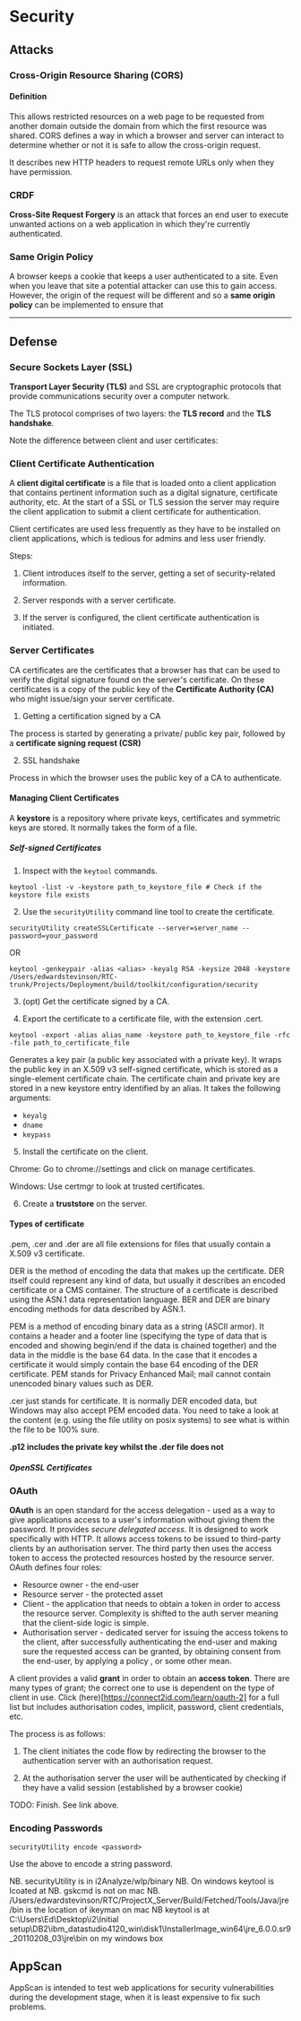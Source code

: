 # Security

## Attacks

### Cross-Origin Resource Sharing (CORS)

#### Definition

This allows restricted resources on a web page to be requested from another domain outside the domain from which the first resource was shared. CORS defines a way in which a browser and server can interact to determine whether or not it is safe to allow the cross-origin request.

It describes new HTTP headers to request remote URLs only when they have permission.

### CRDF

**Cross-Site Request Forgery** is an attack that forces an end user to execute unwanted actions on a web application in which they're currently authenticated.

### Same Origin Policy

A browser keeps a cookie that keeps a user authenticated to a site. Even when you leave that site a potential attacker can use this to gain access. However, the origin of the request will be different and so a **same origin policy** can be implemented to ensure that



----


## Defense

### Secure Sockets Layer (SSL)

**Transport Layer Security (TLS)** and SSL are cryptographic protocols that provide communications security over a computer network.

The TLS protocol comprises of two layers: the **TLS record** and the **TLS handshake**.

Note the difference between client and user certificates:


### Client Certificate Authentication

A **client digital certificate** is a file that is loaded onto a client application that contains pertinent information such as a digital signature, certificate authority, etc. At the start of a SSL or TLS session the server may require the client application to submit a client certificate for authentication.

Client certificates are used less frequently as they have to be installed on client applications, which is tedious for admins and less user friendly.

Steps:

1. Client introduces itself to the server, getting a set of security-related information.

2. Server responds with a server certificate.

3. If the server is configured, the client certificate authentication is initiated.


### Server Certificates

CA certificates are the certificates that a browser has that can be used to verify the digital signature found on the server's certificate. On these certificates is a copy of the public key of the **Certificate Authority (CA)** who might issue/sign your server certificate.

1. Getting a certification signed by a CA

The process is started by generating a private/ public key pair, followed by a **certificate signing request (CSR)**

2. SSL handshake

Process in which the browser uses the public key of a CA to authenticate.


#### Managing Client Certificates


A **keystore** is a repository where private keys, certificates and symmetric keys are stored. It normally takes the form of a file.

##### Self-signed Certificates

1. Inspect with the `keytool` commands.

`keytool -list -v -keystore path_to_keystore_file # Check if the keystore file exists`

2. Use the `securityUtility` command line tool to create the certificate.

`securityUtility createSSLCertificate --server=server_name --password=your_password`

OR

`keytool -genkeypair -alias <alias> -keyalg RSA -keysize 2048 -keystore /Users/edwardstevinson/RTC-trunk/Projects/Deployment/build/toolkit/configuration/security`

3. (opt) Get the certificate signed by a CA.

4. Export the certificate to a certificate file, with the extension .cert.

`keytool -export -alias alias_name -keystore path_to_keystore_file -rfc -file path_to_certificate_file`

Generates a key pair (a public key associated with a private key). It wraps the public key in an X.509 v3 self-signed certificate, which is stored as a single-element certificate chain. The certificate chain and private key are stored in a new keystore entry identified by an alias. It takes the following arguments:
  * `keyalg`
  * `dname`
  * `keypass`

5. Install the certificate on the client.

Chrome: Go to chrome://settings and click on manage certificates.

Windows: Use certmgr to look at trusted certificates.

6. Create a **truststore** on the server.


#### Types of certificate

.pem, .cer and .der are all file extensions for files that usually contain a X.509 v3 certificate.

DER is the method of encoding the data that makes up the certificate. DER itself could represent any kind of data, but usually it describes an encoded certificate or a CMS container. The structure of a certificate is described using the ASN.1 data representation language. BER and DER are binary encoding methods for data described by ASN.1.

PEM is a method of encoding binary data as a string (ASCII armor). It contains a header and a footer line (specifying the type of data that is encoded and showing begin/end if the data is chained together) and the data in the middle is the base 64 data. In the case that it encodes a certificate it would simply contain the base 64 encoding of the DER certificate. PEM stands for Privacy Enhanced Mail; mail cannot contain unencoded binary values such as DER.

.cer just stands for certificate. It is normally DER encoded data, but Windows may also accept PEM encoded data. You need to take a look at the content (e.g. using the file utility on posix systems) to see what is within the file to be 100% sure.

**.p12 includes the private key whilst the .der file does not**

##### OpenSSL Certificates


### OAuth

**OAuth** is an open standard for the access delegation - used as a way to give applications access to a user's information without giving them the password. It provides *secure delegated access*.  It is designed to work specifically with HTTP. It allows access tokens to be issued to third-party clients by an authorisation server. The third party then uses the access token to access the protected resources hosted by the resource server. OAuth defines four roles:

* Resource owner - the end-user
* Resource server - the protected asset
* Client - the application that needs to obtain a token in order to access the resource server. Complexity is shifted to the auth server meaning that the client-side logic is simple.
* Authorisation server - dedicated server for issuing the access tokens to the client, after successfully authenticating the end-user and making sure the requested access can be granted, by obtaining consent from the end-user, by applying a policy , or some other mean.

A client provides a valid **grant** in order to obtain an **access token**. There are many types of grant; the correct one to use is dependent on the type of client in use. Click (here)[https://connect2id.com/learn/oauth-2] for a full list but includes authorisation codes, implicit, password, client credentials, etc.

The process is as follows:

1. The client initiates the code flow by redirecting the browser to the authentication server with an authorisation request.

2. At the authorisation server the user will be authenticated by checking if they have a valid session (established by a browser cookie)


TODO: Finish. See link above.


### Encoding Passwords

```
securityUtility encode <password>
```

Use the above to encode a string password.



NB. securityUtility is in i2Analyze/wlp/binary
NB. On windows keytool is lcoated at
NB. gskcmd is not on mac
NB. /Users/edwardstevinson/RTC/ProjectX_Server/Build/Fetched/Tools/Java/jre/bin is the location of ikeyman on mac
NB keytool is at C:\Users\Ed\Desktop\i2\Initial setup\DB2\ibm_datastudio4120_win\disk1\InstallerImage_win64\jre_6.0.0.sr9_20110208_03\jre\bin on my windows box


## AppScan

AppScan is intended to test web applications for security vulnerabilities during the development stage, when it is least expensive to fix such problems.
